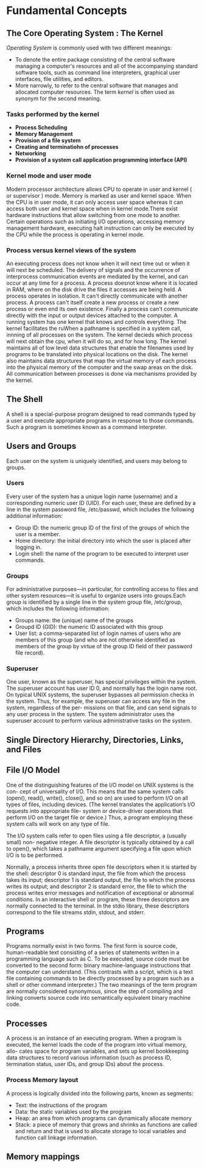 # Fundamental Concepts

## The Core  Operating System : The Kernel
*Operating System* is commonly used with two different meanings:
- To denote the entire package consisting of the central software managing a computer's resources and all of the accompanying standard software tools, such as command line interpreters, graphical user interfaces, file utilities, and editors.
- More narrowly, to refer to the central software that manages and allocated computer resources.
The term *kernel* is often used as synonym for the second meaning.

### Tasks performed by the kernel
- **Process Scheduling**
- **Memory Management**
- **Provision of a file system**
- **Creating and terminatiohn of processes**
- **Networking**
- **Provision of a system call application programming interface (API)**

### Kernel mode and user mode
Modern processor architecture allows CPU to operate in user and kernel ( or supervisor ) mode. Memory is marked as user and kernel space. When the CPU is in user mode, it can only access user space whereas it can access both user and kernel space when in kernel mode.There exist hardware instructions that allow switching from one mode to another.
Certain operations such as initiating I/O operations, accessing memory management hardware, executing halt instruction can only be executed by the CPU while the process is operating in kernel mode.

### Process versus kernel views of the system
An executing process does not know when it will next time out or when it will next be scheduled. The delivery of signals and the occurrence of interprocess communication events are mediated by the kernel, and can occur at any time for a process. A process doesnot know where it is located in RAM, where on the disk drive the files it accesses are being held. A process operates in isolation. It can't directly communicate with another process. A process can't itself create a new process or create a new process or even end its own existence. Finally a process can't communicate directly with the input or output devices attached to the computer.
A running system has one kernel that knows and controls everything. The kernel facilitates the ruWhen a pathname is specified in a system call,
innning of all processes on the system. The kernel decieds which process will next obtain the cpu, when it will do so, and for how long. The kernel maintains all of low level data structures that enable the filenames used by programs to be translated into physical locations on the disk. The kernel also maintains data structures that map the virtual memory of each process into the physical memory of the computer and the swap areas on the disk. All communication between processes is done via mechanisms provided by the kernel. 

## The Shell
A shell is a special-purpose program designed to read commands typed by a user and execute appropriate programs in response to those commands. Such a program is sometimes known as a command interpreter.

## Users and Groups
Each user on the system is uniquely identified, and users may belong to groups.

### Users
Every user of the system has a unique login name (username) and a corresponding numeric user ID (UID). For each user, these are defined by a line in the system password file, /etc/passwd, which includes the following additional information:

- Group ID: the numeric group ID of the first of the groups of which the user is a member.
- Home directory: the initial directory into which the user is placed after logging in.
- Login shell: the name of the program to be executed to interpret user commands.

### Groups
For administrative purposes—in particular, for controlling access to files and other system resources—it is useful to organize users into groups.Each group is identified by a single line in the system group file, /etc/group, which includes the following information:
- Groups name: the (unique) name of the groups
- Groupd ID (GID): the numeric ID associated with this group
- User list: a comma-separated list of login names of users who are members of this group (and who are not otherwise identified as members of the group by virtue of the group ID field of their password file record).

### Superuser
One user, known as the superuser, has special privileges within the system. The superuser account has user ID 0, and normally has the login name root. On typical UNIX systems, the superuser bypasses all permission checks in the system. Thus, for example, the superuser can access any file in the system, regardless of the per- missions on that file, and can send signals to any user process in the system. The system administrator uses the superuser account to perform various administrative tasks on the system.

## Single Directory Hierarchy, Directories, Links, and Files

## File I/O Model

One of the distinguishing features of the I/O model on UNIX systems is the con- cept of universality of I/O. This means that the same system calls (open(), read(), write(), close(), and so on) are used to perform I/O on all types of files, including devices. (The kernel translates the application’s I/O requests into appropriate file- system or device-driver operations that perform I/O on the target file or device.) Thus, a program employing these system calls will work on any type of file.

The I/O system calls refer to open files using a file descriptor, a (usually small) non- negative integer. A file descriptor is typically obtained by a call to open(), which takes a pathname argument specifying a file upon which I/O is to be performed.

Normally, a process inherits three open file descriptors when it is started by the shell: descriptor 0 is standard input, the file from which the process takes its input; descriptor 1 is standard output, the file to which the process writes its output; and descriptor 2 is standard error, the file to which the process writes error messages and notification of exceptional or abnormal conditions. In an interactive shell or program, these three descriptors are normally connected to the terminal. In the stdio library, these descriptors correspond to the file streams stdin, stdout, and stderr.

## Programs
Programs normally exist in two forms. The first form is source code, human-readable text consisting of a series of statements written in a programming language such as C. To be executed, source code must be converted to the second form: binary machine-language instructions that the computer can understand. (This contrasts with a script, which is a text file containing commands to be directly processed by a program such as a shell or other command interpreter.) The two meanings of the term program are normally considered synonymous, since the step of compiling and linking converts source code into semantically equivalent binary machine code.

## Processes
A process is an instance of an executing program. When a program is executed, the kernel loads the code of the program into virtual memory, allo- cates space for program variables, and sets up kernel bookkeeping data structures to record various information (such as process ID, termination status, user IDs, and group IDs) about the process.

### Process Memory layout
A process is logically divided into the following parts, known as segments:
- Text: the instructions of the program
- Data: the static variables used by the program
- Heap: an area from which programs can dynamically allocate memory
- Stack: a piece of memory that grows and shrinks as functions are called and return and that is used to allocate storage to local variables and function call linkage information.

## Memory mappings
